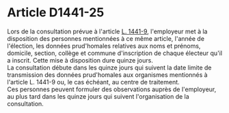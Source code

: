 # Article D1441-25

  
Lors de la consultation prévue à l'article [L. 1441-9][1], l'employeur met à la disposition des personnes mentionnées à ce même article, l'année de l'élection, les données prud'homales relatives aux noms et prénoms, domicile, section, collège et commune d'inscription de chaque électeur qu'il a inscrit. Cette mise à disposition dure quinze jours.   
La consultation débute dans les quinze jours qui suivent la date limite de transmission des données prud'homales aux organismes mentionnés à l'article L. 1441-9 ou, le cas échéant, au centre de traitement.   
Ces personnes peuvent formuler des observations auprès de l'employeur, au plus tard dans les quinze jours qui suivent l'organisation de la consultation.

 [1]: /affichCodeArticle.do?cidTexte=LEGITEXT000006072050&idArticle=LEGIARTI000006901493&dateTexte=&categorieLien=cid